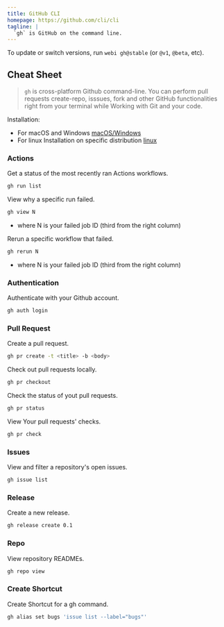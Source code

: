 ```yaml
---
title: GitHub CLI
homepage: https://github.com/cli/cli
tagline: |
  `gh` is GitHub on the command line.
---
```


To update or switch versions, run `webi gh@stable` (or `@v1`, `@beta`, etc).

## Cheat Sheet

> `gh` is cross-platform Github command-line. You can perform pull requests
> create-repo, isssues, fork and other GitHub functionalities right from your
> terminal while Working with Git and your code.

Installation:

- For macOS and Windows
  [macOS/Windows](https://github.com/cli/cli/blob/trunk/README.md)
- For linux Installation on specific distribution
  [linux](https://github.com/cli/cli/blob/trunk/docs/install_linux.md)

### Actions

Get a status of the most recently ran Actions workflows.

```bash
gh run list
```

View why a specific run failed.

```bash
gh view N
```
- where N is your failed job ID (third from the right column)

Rerun a specific workflow that failed.

```bash
gh rerun N
```
- where N is your failed job ID (third from the right column)

### Authentication

Authenticate with your Github account.

```bash
gh auth login
```

### Pull Request

Create a pull request.

```bash
gh pr create -t <title> -b <body>
```

Check out pull requests locally.

```bash
gh pr checkout
```

Check the status of yout pull requests.

```bash
gh pr status
```

View Your pull requests' checks.

```bash
gh pr check
```

### Issues

View and filter a repository's open issues.

```bash
gh issue list
```

### Release

Create a new release.

```bash
gh release create 0.1
```

### Repo

View repository READMEs.

```bash
gh repo view
```

### Create Shortcut

Create Shortcut for a gh command.

```bash
gh alias set bugs 'issue list --label="bugs"'
```
